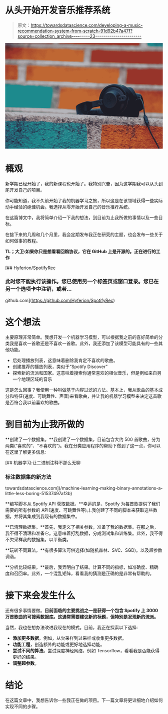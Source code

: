 # 从头开始开发音乐推荐系统

> 原文：<https://towardsdatascience.com/developing-a-music-recommendation-system-from-scratch-91d92b47a47f?source=collection_archive---------23----------------------->

![](img/be79ed9844b180f81a8351b42c68170d.png)

# 概观

新学期已经开始了，我的新课程也开始了。我特别兴奋，因为这学期我可以从头到尾开发自己的项目。

你可能知道，我不久前开始了我的机器学习之旅，所以这是在该领域获得一些实际动手经验的绝佳机会。我选择从零开始开发自己的音乐推荐系统。

在这篇博文中，我将简单介绍一下我的想法，到目前为止我所做的事情以及一些目标。

在接下来的几周和几个月里，我会定期发布我正在研究的主题，也会发布一些关于如何做事的教程。

**TL；大卫:如果你只是想看看回购协议，它在 GitHub 上是开源的。正在进行的工作**

 [## Hyferion/SpotifyRec

### 此时您不能执行该操作。您已使用另一个标签页或窗口登录。您已在另一个选项卡中注销，或者…

github.com](https://github.com/Hyferion/SpotifyRec) 

# 这个想法

主要原理非常简单。我想开发一个机器学习模型，可以根据我之前的喜好简单的分类我是喜欢一首歌还是不喜欢一首歌。此外，我还添加了该模型可能具有的一些其他功能。

*   后处理播放列表，这意味着删除我肯定不喜欢的歌曲。
*   创建推荐的播放列表，类似于“Spotify Discover”
*   探索新的流派和国家。这意味着搜索你通常喜欢的相似音乐，但是例如来自另一个地理区域的音乐

这是怎么回事？我使用一种叫做基于内容过滤的方法。基本上，我从歌曲的基本成分和特征(速度、可跳舞性、声音)来看歌曲，并让我的机器学习模型来决定这首歌是否符合我以前喜欢的歌曲。

# 到目前为止我所做的

**创建了一个数据集。**我创建了一个数据集，目前包含大约 500 首歌曲，分为两类(“喜欢的”、“不喜欢的”)。我在分类应用程序的帮助下做到了这一点，你可以在这里了解更多信息:

[](/machine-learning-making-binary-annotations-a-little-less-boring-51537497af3b) [## 机器学习:让二进制注释不那么无聊

### 标注数据集的新方法

towardsdatascience.com](/machine-learning-making-binary-annotations-a-little-less-boring-51537497af3b) 

**编写脚本从 Spotify API 获取数据。**幸运的是，Spotify 为每首歌提供了我们需要的所有参数的 API(速度、可跳舞性等)。).我创建了不同的脚本来获取这些数据，并将其集成到我现有的数据集中。

**已清理数据集。**首先，我定义了相关参数，准备了我的数据集。在那之后，我不得不清理和准备它。这意味着打乱数据，分成测试集和训练集。此外，我不得不欠采样我的数据集，以平衡类。

**玩转不同算法。**有很多算法可供选择(如随机森林、SVC、SGD)。以及超参数调谐。

**分析比较结果。**最后，我弄明白了结果。计算不同的指标，如准确度、精确度和召回率。此外，一个混乱矩阵，看看我的猜测是正确的是非常有帮助的。

# 接下来会发生什么

还有很多事情要做。**目前面临的主要挑战之一是获得一个包含 Spotify 上 3000 万首歌曲的可搜索数据库。这通常需要建议新的标题，但特别是发现新的流派。**

当然，我也在想办法改进我现在的模式。目前，我正在探索以下选择:

*   **添加更多数据**。例如，从欠采样到过采样或收集更多数据。
*   **功能工程**，创造额外的功能或更好地选择功能。
*   **尝试不同的算法**。尝试深度神经网络，例如 Tensorflow，看看我是否能获得更好的结果。
*   **调整超参数**。

# 结论

在这篇文章中，我想告诉你一些我正在做的项目。下一篇文章将更详细地介绍如何实现不同的步骤。